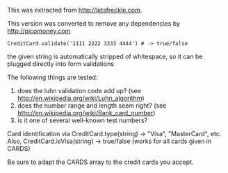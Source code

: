 This was extracted from http://letsfreckle.com.

This version was converted to remove any dependencies by http://picomoney.com

    CreditCard.validate('1111 2222 3333 4444') # -> true/false

the given string is automatically stripped of whitespace, so it can be  plugged directly into form validations

The following things are tested:

  1. does the luhn validation code add up? (see http://en.wikipedia.org/wiki/Luhn_algorithm)
  2. does the number range and length seem right? (see http://en.wikipedia.org/wiki/Bank_card_number)
  3. is it one of several well-known test numbers?

Card identification via CreditCard.type(string) -> "Visa", "MasterCard", etc.
Also, CreditCard.isVisa(string) -> true/false (works for all cards given in CARDS)

Be sure to adapt the CARDS array to the credit cards you accept.